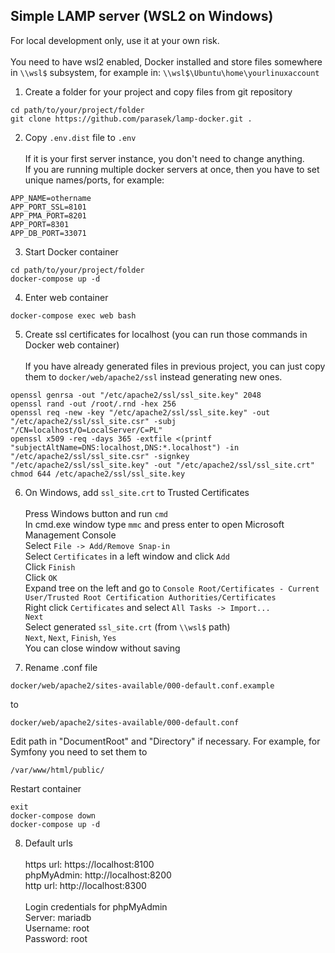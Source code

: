 ## Simple LAMP server (WSL2 on Windows)
For local development only, use it at your own risk.
<br/><br/>You need to have wsl2 enabled, Docker installed and store files somewhere in ``\\wsl$`` subsystem, for example in:
```\\wsl$\Ubuntu\home\yourlinuxaccount```

1. Create a folder for your project and copy files from git repository
```
cd path/to/your/project/folder
git clone https://github.com/parasek/lamp-docker.git .
```

2. Copy ``.env.dist`` file to ``.env``
<br/><br/>If it is your first server instance, you don't need to change anything.
<br/>If you are running multiple docker servers at once, then you have to set unique names/ports, for example:
```
APP_NAME=othername
APP_PORT_SSL=8101
APP_PMA_PORT=8201
APP_PORT=8301
APP_DB_PORT=33071
```

3. Start Docker container
```
cd path/to/your/project/folder
docker-compose up -d
```

4. Enter web container
```
docker-compose exec web bash
```

5. Create ssl certificates for localhost (you can run those commands in Docker web container)
<br/><br/>If you have already generated files in previous project, you can just copy them to ``docker/web/apache2/ssl`` instead generating new ones.
```
openssl genrsa -out "/etc/apache2/ssl/ssl_site.key" 2048
openssl rand -out /root/.rnd -hex 256
openssl req -new -key "/etc/apache2/ssl/ssl_site.key" -out "/etc/apache2/ssl/ssl_site.csr" -subj "/CN=localhost/O=LocalServer/C=PL"
openssl x509 -req -days 365 -extfile <(printf "subjectAltName=DNS:localhost,DNS:*.localhost") -in "/etc/apache2/ssl/ssl_site.csr" -signkey "/etc/apache2/ssl/ssl_site.key" -out "/etc/apache2/ssl/ssl_site.crt"
chmod 644 /etc/apache2/ssl/ssl_site.key
```

6. On Windows, add ``ssl_site.crt`` to Trusted Certificates
<br/><br/>Press Windows button and run ``cmd``
<br/>In cmd.exe window type ``mmc`` and press enter to open Microsoft Management Console
<br/>Select ``File -> Add/Remove Snap-in``
<br/>Select ``Certificates`` in a left window and click ``Add``
<br/>Click ``Finish``
<br/>Click ``OK``
<br/>Expand tree on the left and go to ``Console Root/Certificates - Current User/Trusted Root Certification Authorities/Certificates``
<br/>Right click ``Certificates`` and select ``All Tasks -> Import...``
<br/>``Next``
<br/>Select generated ``ssl_site.crt`` (from ``\\wsl$`` path) 
<br/>``Next``, ``Next``, ``Finish``, ``Yes``
<br/>You can close window without saving

7.  Rename .conf file
```
docker/web/apache2/sites-available/000-default.conf.example
```
to
```
docker/web/apache2/sites-available/000-default.conf
```
Edit path in "DocumentRoot" and "Directory" if necessary.
For example, for Symfony you need to set them to 
```
/var/www/html/public/
```
Restart container
```
exit
docker-compose down
docker-compose up -d
```

8. Default urls
<br/><br/>https url: https://localhost:8100
<br/>phpMyAdmin: http://localhost:8200
<br/>http url: http://localhost:8300
<br/><br/>Login credentials for phpMyAdmin
<br/>Server: mariadb
<br/>Username: root
<br/>Password: root